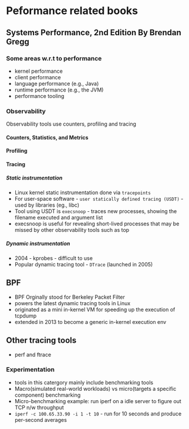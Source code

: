 # Peformance related books

## Systems Performance, 2nd Edition By Brendan Gregg

### Some areas w.r.t to performance

- kernel performance
- client performance
- language performance (e.g., Java)
- runtime performance (e.g., the JVM)
- performance tooling

### Observability

Observability tools use counters, profiling and tracing

#### Counters, Statistics, and Metrics

#### Profiling

#### Tracing

##### Static instrumentation

- Linux kernel static instrumentation done via `tracepoints`
- For user-space software - `user statically defined tracing (USDT)` - used by libraries (eg., libc)
- Tool using USDT is `execsnoop` - traces new processes, showing the filename executed and argument list
- execsnoop is useful for revealing short-lived processes that may be missed by other observability tools such as top

##### Dynamic instrumentation

- 2004 - kprobes - difficult to use
- Popular dynamic tracing tool - `DTrace` (launched in 2005)

## BPF

- BPF Orginally stood for Berkeley Packet Filter
- powers the latest dynamic tracing tools in Linux
- originated as a mini in-kernel VM for speeding up the execution of tcpdump
- extended in 2013 to become a generic in-kernel execution env

## Other tracing tools

- perf and ftrace

### Experimentation

- tools in this catergory mainly include benchmarking tools
- Macro(simulated real-world workloads) vs micro(targets a specific component) benchmarking
- Micro-benchmarking example: run iperf on a idle server to figure out TCP n/w throughput
- `iperf -c 100.65.33.90 -i 1 -t 10` - run for 10 seconds and produce per-second averages
